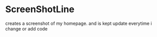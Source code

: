 # ScreenShotLine
creates a screenshot of my homepage. and is kept update everytime i change or add code
